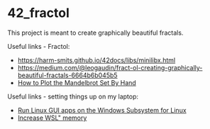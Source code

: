 # 42_fractol
This project is meant to create graphically beautiful fractals.

Useful links - Fractol:
- https://harm-smits.github.io/42docs/libs/minilibx.html
- https://medium.com/@leogaudin/fract-ol-creating-graphically-beautiful-fractals-6664b6b045b5
- [How to Plot the Mandelbrot Set By Hand](https://www.wikihow.com/Plot-the-Mandelbrot-Set-By-Hand)

Useful links - setting things up on my laptop:
- [Run Linux GUI apps on the Windows Subsystem for Linux](https://learn.microsoft.com/en-us/windows/wsl/tutorials/gui-apps)
- [Increase WSL" memory](https://learn.microsoft.com/en-us/answers/questions/1296124/how-to-increase-memory-and-cpu-limits-for-wsl2-win)
